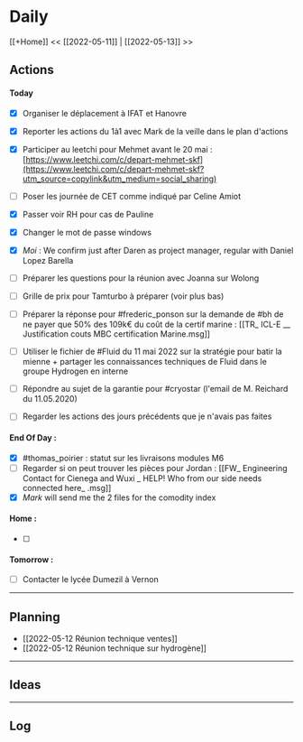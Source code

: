 # Daily
[[+Home]]
<< [[2022-05-11]] | [[2022-05-13]] >>

## Actions
#### Today
- [x] Organiser le déplacement à IFAT et Hanovre
- [x] Reporter les actions du 1à1 avec Mark de la veille dans le plan d'actions
- [x] Participer au leetchi pour Mehmet avant le 20 mai : [https://www.leetchi.com/c/depart-mehmet-skf](https://www.leetchi.com/c/depart-mehmet-skf?utm_source=copylink&utm_medium=social_sharing)
- [ ] Poser les journée de CET comme indiqué par Celine Amiot
- [x] Passer voir RH pour cas de Pauline
- [x] Changer le mot de passe windows
- [x] *Moi* : We confirm just after Daren as project manager, regular with Daniel Lopez Barella

- [ ] Préparer les questions pour la réunion avec Joanna sur Wolong
- [ ] Grille de prix pour Tamturbo à préparer (voir plus bas)
- [ ] Préparer la réponse pour #frederic_ponson  sur la demande de #bh de ne payer que 50% des 109k€ du coût de la certif marine : [[TR_ ICL-E __ Justification couts MBC certification Marine.msg]]
- [ ] Utiliser le fichier de #Fluid du 11 mai 2022 sur la stratégie pour batir la mienne + partager les connaissances techniques de Fluid dans le groupe Hydrogen en interne
- [ ] Répondre au sujet de la garantie pour #cryostar (l'email de M. Reichard du 11.05.2020)
- [ ] Regarder les actions des jours précédents que je n'avais pas faites


#### End Of Day :
- [x] #thomas_poirier : statut sur les livraisons modules M6
- [ ] Regarder si on peut trouver les pièces pour Jordan : [[FW_ Engineering Contact for Cienega and Wuxi _ HELP! Who from our side needs connected here_ .msg]]
- [x] *Mark* will send me the 2 files for the comodity index

#### Home :
- [ ] 

#### Tomorrow :
- [ ] Contacter le lycée Dumezil à Vernon
---
## Planning
- [[2022-05-12 Réunion technique ventes]]
- [[2022-05-12 Réunion technique sur hydrogène]]

---
## Ideas

---
## Log

